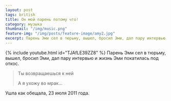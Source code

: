```yaml
---
layout: post
tags: british
title: Он мой парень потому что! 
category: музыка
thumbnail: "/img/music.png"
feature-img: "/img/posts/feature-image/amy2.jpg"
excerpt: Парень Эми сел в тюрьму, вышел, бросил Эми, дал пару интервью и жизнь Эми покатилась под откос.Ты возвращаешься к ней 
---
```


{% include youtube.html id="TJAfLE39ZZ8" %}
Парень Эми сел в тюрьму, вышел, бросил Эми, дал пару интервью и жизнь Эми покатилась под откос.

<blockquote>
<p>Ты возвращаешься к ней</p>
<p>А я ухожу во мрак...</p>
</blockquote>

Ушла как обещала, 23 июля 2011 года.
